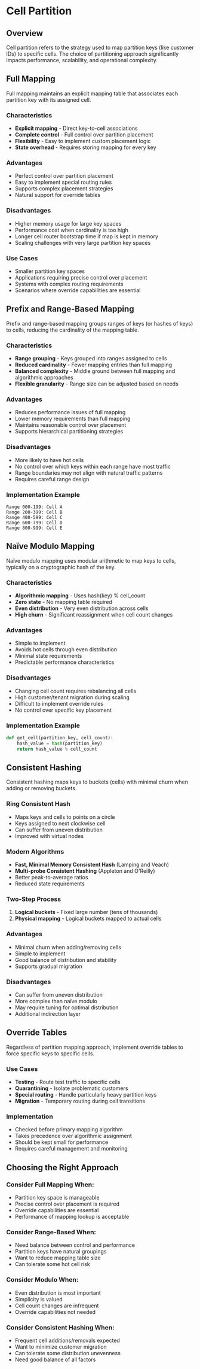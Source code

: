 # Cell Partition

## Overview

Cell partition refers to the strategy used to map partition keys (like customer IDs) to specific cells. The choice of partitioning approach significantly impacts performance, scalability, and operational complexity.

## Full Mapping

Full mapping maintains an explicit mapping table that associates each partition key with its assigned cell.

### Characteristics
- **Explicit mapping** - Direct key-to-cell associations
- **Complete control** - Full control over partition placement
- **Flexibility** - Easy to implement custom placement logic
- **State overhead** - Requires storing mapping for every key

### Advantages
- Perfect control over partition placement
- Easy to implement special routing rules
- Supports complex placement strategies
- Natural support for override tables

### Disadvantages
- Higher memory usage for large key spaces
- Performance cost when cardinality is too high
- Longer cell router bootstrap time if map is kept in memory
- Scaling challenges with very large partition key spaces

### Use Cases
- Smaller partition key spaces
- Applications requiring precise control over placement
- Systems with complex routing requirements
- Scenarios where override capabilities are essential

## Prefix and Range-Based Mapping

Prefix and range-based mapping groups ranges of keys (or hashes of keys) to cells, reducing the cardinality of the mapping table.

### Characteristics
- **Range grouping** - Keys grouped into ranges assigned to cells
- **Reduced cardinality** - Fewer mapping entries than full mapping
- **Balanced complexity** - Middle ground between full mapping and algorithmic approaches
- **Flexible granularity** - Range size can be adjusted based on needs

### Advantages
- Reduces performance issues of full mapping
- Lower memory requirements than full mapping
- Maintains reasonable control over placement
- Supports hierarchical partitioning strategies

### Disadvantages
- More likely to have hot cells
- No control over which keys within each range have most traffic
- Range boundaries may not align with natural traffic patterns
- Requires careful range design

### Implementation Example
```
Range 000-199: Cell A
Range 200-399: Cell B  
Range 400-599: Cell C
Range 600-799: Cell D
Range 800-999: Cell E
```

## Naïve Modulo Mapping

Naïve modulo mapping uses modular arithmetic to map keys to cells, typically on a cryptographic hash of the key.

### Characteristics
- **Algorithmic mapping** - Uses hash(key) % cell_count
- **Zero state** - No mapping table required
- **Even distribution** - Very even distribution across cells
- **High churn** - Significant reassignment when cell count changes

### Advantages
- Simple to implement
- Avoids hot cells through even distribution
- Minimal state requirements
- Predictable performance characteristics

### Disadvantages
- Changing cell count requires rebalancing all cells
- High customer/tenant migration during scaling
- Difficult to implement override rules
- No control over specific key placement

### Implementation Example
```python
def get_cell(partition_key, cell_count):
    hash_value = hash(partition_key)
    return hash_value % cell_count
```

## Consistent Hashing

Consistent hashing maps keys to buckets (cells) with minimal churn when adding or removing buckets.

### Ring Consistent Hash
- Maps keys and cells to points on a circle
- Keys assigned to next clockwise cell
- Can suffer from uneven distribution
- Improved with virtual nodes

### Modern Algorithms
- **Fast, Minimal Memory Consistent Hash** (Lamping and Veach)
- **Multi-probe Consistent Hashing** (Appleton and O'Reilly)
- Better peak-to-average ratios
- Reduced state requirements

### Two-Step Process
1. **Logical buckets** - Fixed large number (tens of thousands)
2. **Physical mapping** - Logical buckets mapped to actual cells

### Advantages
- Minimal churn when adding/removing cells
- Simple to implement
- Good balance of distribution and stability
- Supports gradual migration

### Disadvantages
- Can suffer from uneven distribution
- More complex than naïve modulo
- May require tuning for optimal distribution
- Additional indirection layer

## Override Tables

Regardless of partition mapping approach, implement override tables to force specific keys to specific cells.

### Use Cases
- **Testing** - Route test traffic to specific cells
- **Quarantining** - Isolate problematic customers
- **Special routing** - Handle particularly heavy partition keys
- **Migration** - Temporary routing during cell transitions

### Implementation
- Checked before primary mapping algorithm
- Takes precedence over algorithmic assignment
- Should be kept small for performance
- Requires careful management and monitoring

## Choosing the Right Approach

### Consider Full Mapping When:
- Partition key space is manageable
- Precise control over placement is required
- Override capabilities are essential
- Performance of mapping lookup is acceptable

### Consider Range-Based When:
- Need balance between control and performance
- Partition keys have natural groupings
- Want to reduce mapping table size
- Can tolerate some hot cell risk

### Consider Modulo When:
- Even distribution is most important
- Simplicity is valued
- Cell count changes are infrequent
- Override capabilities not needed

### Consider Consistent Hashing When:
- Frequent cell additions/removals expected
- Want to minimize customer migration
- Can tolerate some distribution unevenness
- Need good balance of all factors